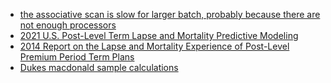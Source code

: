 * [the associative scan is slow for larger batch, probably because there are not enough processors](https://github.com/google/jax/discussions/9856)
* [2021 U.S. Post-Level Term Lapse and Mortality Predictive Modeling](https://www.soa.org/4aab4c/globalassets/assets/files/resources/research-report/2021/2021-plt-predictive-modeling-report.pdf)
* [2014 Report on the Lapse and Mortality Experience of Post-Level Premium Period Term Plans](https://www.soa.org/493807/globalassets/assets/files/research/exp-study/research-2014-post-level-shock-report.pdf)
* [Dukes macdonald sample calculations](https://www.soa.org/globalassets/assets/library/newsletters/product-development-news/2003/july/pdn-2003-iss56-doll-a.pdf)
